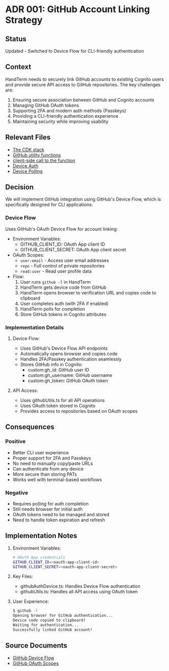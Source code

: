 # ADR 001: GitHub Account Linking Strategy

## Status
Updated - Switched to Device Flow for CLI-friendly authentication

## Context
HandTerm needs to securely link GitHub accounts to existing Cognito users and provide secure API access to GitHub repositories. The key challenges are:

1. Ensuring secure association between GitHub and Cognito accounts
2. Managing GitHub OAuth tokens
3. Supporting 2FA and modern auth methods (Passkeys)
4. Providing a CLI-friendly authentication experience
5. Maintaining security while improving usability

## Relevant Files

* [The CDK stack](/home/mstouffer/repos/handterm-proj/handterm-cdk/lib/cdk-stack.ts)
* [GitHub utility functions](/home/mstouffer/repos/handterm-proj/handterm-cdk/lambda/authentication/githubUtils.ts)
* [client-side call to the function](/home/mstouffer/repos/handterm-proj/handterm/src/commands/GitHubCommand.ts)
* [Device Auth](/home/mstouffer/repos/handterm-proj/handterm-cdk/lambda/authentication/githubAuthDevice.ts)
* [Device Polling](/home/mstouffer/repos/handterm-proj/handterm-cdk/lambda/authentication/githubDevicePoll.ts)

## Decision
We will implement GitHub integration using GitHub's Device Flow, which is specifically designed for CLI applications:

### Device Flow
Uses GitHub's OAuth Device Flow for account linking:
- Environment Variables:
  - GITHUB_CLIENT_ID: OAuth App client ID
  - GITHUB_CLIENT_SECRET: OAuth App client secret
- OAuth Scopes:
  - `user:email` - Access user email addresses
  - `repo` - Full control of private repositories
  - `read:user` - Read user profile data
- Flow:
  1. User runs `github -l` in HandTerm
  2. HandTerm gets device code from GitHub
  3. HandTerm opens browser to verification URL and copies code to clipboard
  4. User completes auth (with 2FA if enabled)
  5. HandTerm polls for completion
  6. Store GitHub tokens in Cognito attributes

### Implementation Details
1. Device Flow:
   - Uses GitHub's Device Flow API endpoints
   - Automatically opens browser and copies code
   - Handles 2FA/Passkey authentication seamlessly
   - Stores GitHub info in Cognito:
     - custom:gh_id: GitHub user ID
     - custom:gh_username: GitHub username
     - custom:gh_token: GitHub OAuth token

2. API Access:
   - Uses githubUtils.ts for all API operations
   - Uses OAuth token stored in Cognito
   - Provides access to repositories based on OAuth scopes

## Consequences

### Positive
- Better CLI user experience
- Proper support for 2FA and Passkeys
- No need to manually copy/paste URLs
- Can authenticate from any device
- More secure than storing PATs
- Works well with terminal-based workflows

### Negative
- Requires polling for auth completion
- Still needs browser for initial auth
- OAuth tokens need to be managed and stored
- Need to handle token expiration and refresh

## Implementation Notes
1. Environment Variables:
   ```bash
   # OAuth App credentials
   GITHUB_CLIENT_ID=<oauth-app-client-id>
   GITHUB_CLIENT_SECRET=<oauth-app-client-secret>
   ```

2. Key Files:
   - githubAuthDevice.ts: Handles Device Flow authentication
   - githubUtils.ts: Handles all API access using OAuth token

3. User Experience:
   ```bash
   $ github -l
   Opening browser for GitHub authentication...
   Device code copied to clipboard!
   Waiting for authentication...
   Successfully linked GitHub account!
   ```

## Source Documents
- [GitHub Device Flow](https://docs.github.com/en/apps/oauth-apps/building-oauth-apps/authorizing-oauth-apps#device-flow)
- [GitHub OAuth Scopes](https://docs.github.com/en/apps/oauth-apps/building-oauth-apps/scopes-for-oauth-apps)
